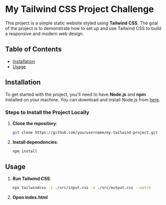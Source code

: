 # My Tailwind CSS Project Challenge

This project is a simple static website styled using **Tailwind CSS**. The goal of the project is to demonstrate how to set up and use Tailwind CSS to build a responsive and modern web design.



## Table of Contents

- [Installation](#installation)
- [Usage](#usage)



## Installation

To get started with the project, you'll need to have **Node.js** and **npm** installed on your machine. You can download and install Node.js from [here](https://nodejs.org/).

### Steps to Install the Project Locally

1. **Clone the repository**:

   ```bash
   git clone https://github.com/yourusername/my-tailwind-project.git

2. **Install dependencies**:

   ```bash
   npm install
   

## Usage

1. **Run Tailwind CSS**:

   ```bash
   npx tailwindcss -i ./src/input.css -o ./src/output.css --watch

2. **Open index.html**


